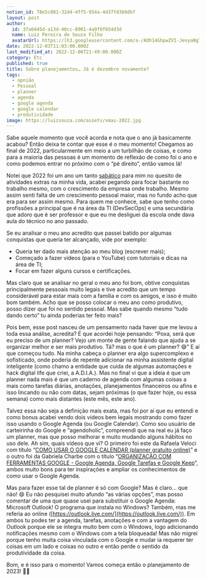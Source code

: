 ```yaml
---
notion_id: 78e5c081-32d4-4ff5-954a-4d37fd3b9dbf
layout: post
author:
  id: 3fa6445d-a13d-40cc-8901-4a9f6f654d3d
  name: Luiz Pereira de Souza Filho
  avatarUrl: https://lh3.googleusercontent.com/a-/AOh14GhpwZVI-JevyaNgTdlrOT6YN20cI6V9Kxtq38Ij8AQ=s100
date: 2022-12-03T11:03:00.000Z
last_modified_at: 2022-12-06T21:49:00.000Z
category: Etc
published: true
title: Sobre planejamentos… Já é dezembro novamente?
tags:
  - opnião
  - Pessoal
  - planner
  - agenda
  - google agenda
  - google calendar
  - produtividade
image: https://luizsouza.com/assets/xmas-2022.jpg
---
```


Sabe aquele momento que você acorda e nota que o ano já basicamente acabou? Então deixa te contar que esse é o meu momento! Chegamos ao final de 2022, particularmente em meio a um turbilhão de coisas, e como para a maioria das pessoas é um momento de reflexão de como foi o ano e como podemos entrar no próximo com o “pé direito”, então vamos lá!

Notei que 2022 foi um ano um tanto [sabático](https://www.dicio.com.br/sabatico/) para mim no quesito de atividades extras na minha vida, acabei pegando para focar bastante no trabalho mesmo, com o crescimento da empresa onde trabalho. Mesmo assim senti falta de um crescimento pessoal maior, mas no fundo acho que era para ser assim mesmo. Para quem me conhece, sabe que tenho como profissões a principal que é na área da TI (DevSecOps) e uma secundária que adoro que é ser professor e que eu me desliguei da escola onde dava aula do técnico no ano passado.

Se eu analisar o meu ano acredito que passei batido por algumas conquistas que queria ter alcançado, vide por exemplo:

- Queria ter dado mais atenção ao meu blog (escrever mais);
- Começado a fazer vídeos (para o YouTube) com tutoriais e dicas na área de TI;
- Focar em fazer alguns cursos e certificações.

Mas claro que se analisar no geral o meu ano foi bom, obtive conquistas principalmente pessoais muito legais e tive acredito que um tempo considerável para estar mais com a família e com os amigos, e isso é muito bom também. Acho que se posso colocar o meu ano como produtivo, posso dizer que foi no sentido pessoal. Mas sabe quando mesmo “tudo dando certo” tu ainda poderias ter feito mais?

Pois bem, esse post nasceu de um pensamento nada haver que me levou a toda essa análise, acredita? É que acordei hoje pensando: “Poxa, será que eu preciso de um planner? Vejo um monte de gente falando que ajuda a se organizar melhor e ser mais produtivo. Tá? mas o que é um planner? 😅” E aí que começou tudo. Na minha cabeça o planner era algo supercomplexo e sofisticado, onde poderia de repente adicionar na minha assistente digital inteligente (como chamo a entidade que cuida de algumas automações e hack digital life que criei, a A.D.I.A.). Mas no final vi que a ideia é que um planner nada mais é que um caderno de agenda com algumas coisas a mais como tarefas diárias, anotações, planejamentos financeiros ou afins e isso lincando ou não com datas, sejam próximas (o que fazer hoje, ou essa semana) como mais distantes (este mês, este ano).

Talvez essa não seja a definição mais exata, mas foi por aí que eu entendi e como bonus acabei vendo dois vídeos bem legais mostrando como fazer isso usando o Google Agenda (ou Google Calendar). Como sou usuário de carteirinha do Google e “agendoholic”, compreendi que na real eu já faço um planner, mas que posso melhorar e muito mudando alguns hábitos no uso dele. Ah sim, quais vídeos que vi? O primeiro foi este da Rafaela Veloci com título “[COMO USAR O GOOGLE CALENDAR (planner gratuito online)](https://www.youtube.com/watch?v=9Vo5UWippkE)” e o outro foi da Gabriela Charbe com o título “[ORGANIZAÇÃO COM FERRAMENTAS GOOGLE - Google Agenda, Google Tarefas e Google Keep](https://www.youtube.com/watch?v=CKHO5ejVT7A)”, ambos muito bons para ter inspirações e ampliar os conhecimentos de como usar o Google Agenda.

Mas para fazer esse tal de planner é só com Google? Mas é claro… que não! 😄 Eu não pesquisei muito afundo “as várias opções”, mas posso comentar de uma que quase usei para substituir o Google Agenda: Microsoft Outlook! O programa que instala no Windows? Também, mas me referia ao online ([https://outlook.live.com/](https://outlook.live.com/)). Em ambos tu podes ter a agenda, tarefas, anotações e com a vantagem do Outlook porque ele se integra muito bem com o Windows, logo adicionando notificações mesmo com o Windows com a tela bloqueada! Mas não migrei porque tenho muita coisa vinculada com o Google e mudar ia requerer ter coisas em um lado e coisas no outro e então perde o sentido da produtividade da coisa.

Bom, e é isso para o momento! Vamos começa então o planejamento de 2023! 🤘🏼

